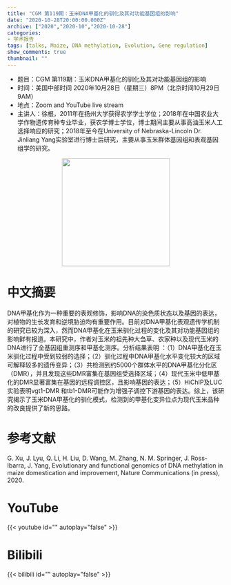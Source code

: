 ```yaml
---
title: "CGM 第119期：玉米DNA甲基化的驯化及其对功能基因组的影响"
date: "2020-10-28T20:00:00.000Z"
archive: ["2020","2020-10","2020-10-28"]
categories:
- 学术报告
tags: [talks, Maize, DNA methylation, Evolution, Gene regulation]
show_comments: true
thumbnail: ""
---
```


- 题目：CGM 第119期：玉米DNA甲基化的驯化及其对功能基因组的影响
- 时间：美国中部时间 2020年10月28日（星期三）8PM（北京时间10月29日 9AM）
- 地点：Zoom and YouTube live stream
- 主讲人：徐根，2011年在扬州大学获得农学学士学位；2018年在中国农业大学作物遗传育种专业毕业，获农学博士学位，博士期间主要从事高油玉米人工选择响应的研究；2018年至今在University of Nebraska-Lincoln Dr. Jinliang Yang实验室进行博士后研究，主要从事玉米群体基因组和表观基因组学的研究。

<div align="center">
<img src="https://i.ibb.co/McSN0R3/DSC-8717.jpg" height=250>
</div>

# 中文摘要

DNA甲基化作为一种重要的表观修饰，影响DNA的染色质状态以及基因的表达，对植物的生长发育和逆境胁迫均有重要作用。目前对DNA甲基化表观遗传学机制的研究已较为深入，然而DNA甲基化在玉米驯化过程的变化及其对功能基因组的影响鲜有报道。本研究中，作者对玉米的祖先种大刍草、农家种以及现代玉米的DNA进行了全基因组重测序和甲基化测序。分析结果表明 ：（1）DNA甲基化在玉米驯化过程中受到较弱的选择；（2）驯化过程中DNA甲基化水平变化较大的区域可解释较多的遗传变异；（3）共检测到约5000个群体水平的DNA甲基化分化区（DMR），并且发现这些DMR富集在基因组受选择区域；（4）现代玉米中低甲基化的DMR显著富集在基因的远程调控区，且影响基因的表达；（5）HiChIP及LUC实验表明vgt1-DMR 和tb1-DMR可能作为增强子调控下游基因的表达。综上，该研究揭示了玉米DNA甲基化的驯化模式，检测到的甲基化变异位点为现代玉米品种的改良提供了新的思路。

# 参考文献

G. Xu, J. Lyu, Q. Li, H. Liu, D. Wang, M. Zhang, N. M. Springer, J. Ross-Ibarra, J. Yang, Evolutionary and functional genomics of DNA methylation in maize domestication and improvement, Nature Communications (in press), 2020.

# YouTube

{{< youtube id="" autoplay="false" >}}

# Bilibili

{{< bilibili id="" autoplay="false" >}}

